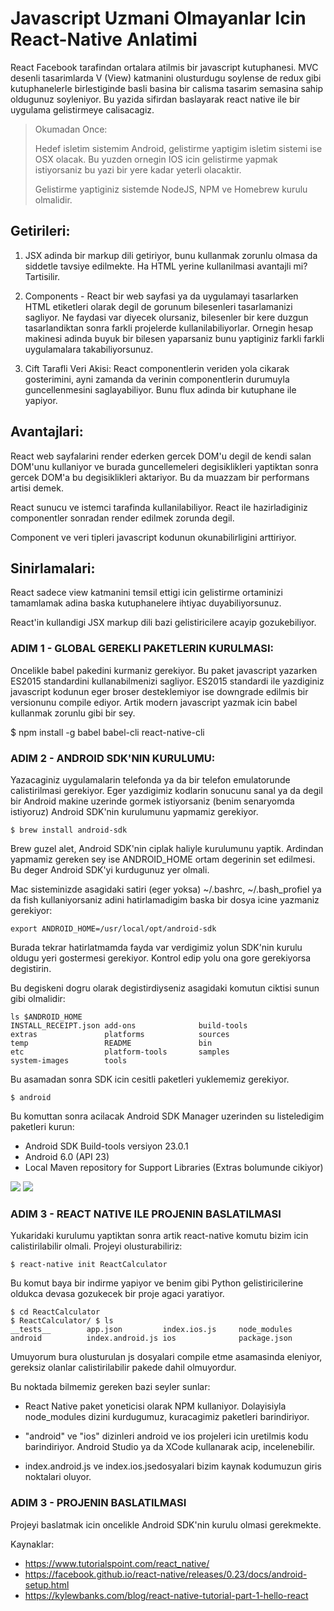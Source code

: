 # Javascript Uzmani Olmayanlar Icin React-Native Anlatimi

React Facebook tarafindan ortalara atilmis bir javascript kutuphanesi. MVC
desenli tasarimlarda V (View) katmanini olusturdugu soylense de redux gibi
kutuphanelerle birlestiginde basli basina bir calisma tasarim semasina sahip
oldugunuz soyleniyor. Bu yazida sifirdan baslayarak react native ile bir
uygulama gelistirmeye calisacagiz.

> Okumadan Once:
>
>Hedef isletim sistemim Android, gelistirme yaptigim isletim sistemi ise OSX
>olacak. Bu yuzden ornegin IOS icin gelistirme yapmak istiyorsaniz bu yazi
>bir yere kadar yeterli olacaktir.
>
>Gelistirme yaptiginiz sistemde NodeJS, NPM ve Homebrew kurulu olmalidir.

## Getirileri:

1) JSX adinda bir markup dili getiriyor, bunu kullanmak zorunlu olmasa da
siddetle tavsiye edilmekte. Ha HTML yerine kullanilmasi avantajli mi?
Tartisilir.

2) Components - React bir web sayfasi ya da uygulamayi tasarlarken HTML
etiketleri olarak degil de gorunum bilesenleri tasarlamanizi sagliyor. Ne
faydasi var diyecek olursaniz, bilesenler bir kere duzgun tasarlandiktan sonra
farkli projelerde kullanilabiliyorlar. Ornegin hesap makinesi adinda buyuk bir
bilesen yaparsaniz bunu yaptiginiz farkli farkli uygulamalara takabiliyorsunuz.

3) Cift Tarafli Veri Akisi: React componentlerin veriden yola cikarak
gosterimini, ayni zamanda da verinin componentlerin durumuyla guncellenmesini
saglayabiliyor. Bunu flux adinda bir kutuphane ile yapiyor.

## Avantajlari:

React web sayfalarini render ederken gercek DOM'u degil de kendi salan DOM'unu
kullaniyor ve burada guncellemeleri degisiklikleri yaptiktan sonra gercek DOM'a
bu degisiklikleri aktariyor. Bu da muazzam bir performans artisi demek.

React sunucu ve istemci tarafinda kullanilabiliyor. React ile hazirladiginiz
componentler sonradan render edilmek zorunda degil.

Component ve veri tipleri javascript kodunun okunabilirligini arttiriyor.

## Sinirlamalari:

React sadece view katmanini temsil ettigi icin gelistirme ortaminizi tamamlamak
adina baska kutuphanelere ihtiyac duyabiliyorsunuz.

React'in kullandigi JSX markup dili bazi gelistiricilere acayip gozukebiliyor.

### ADIM 1 - GLOBAL GEREKLI PAKETLERIN KURULMASI:

Oncelikle babel pakedini kurmaniz gerekiyor. Bu paket javascript yazarken
ES2015 standardini kullanabilmenizi sagliyor. ES2015 standardi ile yazdiginiz
javascript kodunun eger broser desteklemiyor ise downgrade edilmis bir
versionunu compile ediyor. Artik modern javascript yazmak icin babel kullanmak
zorunlu gibi bir sey.

$ npm install -g babel babel-cli react-native-cli

### ADIM 2 - ANDROID SDK'NIN KURULUMU:

Yazacaginiz uygulamalarin telefonda ya da bir telefon emulatorunde
calistirilmasi gerekiyor. Eger yazdigimiz kodlarin sonucunu sanal ya da degil
bir Android makine uzerinde gormek istiyorsaniz (benim senaryomda istiyoruz)
Android SDK'nin kurulumunu yapmamiz gerekiyor.

    $ brew install android-sdk

Brew guzel alet, Android SDK'nin ciplak haliyle kurulumunu yaptik. Ardindan
yapmamiz gereken sey ise ANDROID_HOME ortam degerinin set edilmesi. Bu deger
Android SDK'yi kurdugunuz yer olmali.

Mac sisteminizde asagidaki satiri (eger yoksa) ~/.bashrc, ~/.bash_profiel ya
da fish kullaniyorsaniz adini hatirlamadigim baska bir dosya icine yazmaniz
gerekiyor:

    export ANDROID_HOME=/usr/local/opt/android-sdk

Burada tekrar hatirlatmamda fayda var verdigimiz yolun SDK'nin kurulu oldugu
yeri gostermesi gerekiyor. Kontrol edip yolu ona gore gerekiyorsa degistirin.

Bu degiskeni dogru olarak degistirdiyseniz asagidaki komutun ciktisi sunun
gibi olmalidir:

    ls $ANDROID_HOME
    INSTALL_RECEIPT.json add-ons              build-tools
    extras               platforms            sources
    temp                 README               bin
    etc                  platform-tools       samples
    system-images        tools

Bu asamadan sonra SDK icin cesitli paketleri yuklememiz gerekiyor.

    $ android

Bu komuttan sonra acilacak Android SDK Manager uzerinden su listeledigim
paketleri kurun:

 * Android SDK Build-tools versiyon 23.0.1
 * Android 6.0 (API 23)
 * Local Maven repository for Support Libraries (Extras bolumunde cikiyor)


![](https://facebook.github.io/react-native/releases/0.23/img/AndroidSDK1.png)
![](https://facebook.github.io/react-native/releases/0.23/img/AndroidSDK2.png)


### ADIM 3 - REACT NATIVE ILE PROJENIN BASLATILMASI

Yukaridaki kurulumu yaptiktan sonra artik react-native komutu bizim icin
calistirilabilir olmali. Projeyi olusturabiliriz:

    $ react-native init ReactCalculator

Bu komut baya bir indirme yapiyor  ve benim gibi Python gelistiricilerine
oldukca devasa gozukecek bir proje agaci yaratiyor.

    $ cd ReactCalculator
    $ ReactCalculator/ $ ls
    __tests__        app.json         index.ios.js     node_modules
    android          index.android.js ios              package.json

Umuyorum bura olusturulan js dosyalari compile etme asamasinda eleniyor,
gereksiz olanlar calistirilabilir pakede dahil olmuyordur.

Bu noktada bilmemiz gereken bazi seyler sunlar:

  * React Native paket yoneticisi olarak NPM kullaniyor. Dolayisiyla
    node_modules dizini kurdugumuz, kuracagimiz paketleri barindiriyor.

  * "android" ve "ios" dizinleri android ve ios projeleri icin uretilmis kodu
    barindiriyor. Android Studio ya da XCode kullanarak acip, incelenebilir.

  * index.android.js ve index.ios.jsedosyalari bizim kaynak kodumuzun giris
    noktalari oluyor.

### ADIM 3 - PROJENIN BASLATILMASI

Projeyi baslatmak icin oncelikle Android SDK'nin kurulu olmasi gerekmekte.

Kaynaklar:

 * https://www.tutorialspoint.com/react_native/
 * https://facebook.github.io/react-native/releases/0.23/docs/android-setup.html
 * https://kylewbanks.com/blog/react-native-tutorial-part-1-hello-react

